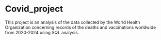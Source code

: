 # Covid_project

This project is an analysis of the data collected by the World Health Organization concerning records of the deaths and vaccinations worldwide from 2020-2024 using SQL analysis.
